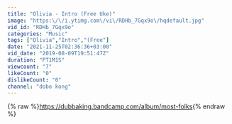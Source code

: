 ```yaml
---
title: "Olivia - Intro (Free Uke)"
image: "https:\/\/i.ytimg.com\/vi\/RDHb_7Gqx9o\/hqdefault.jpg"
vid_id: "RDHb_7Gqx9o"
categories: "Music"
tags: ["Olivia","Intro","(Free"]
date: "2021-11-25T02:36:36+03:00"
vid_date: "2019-08-09T19:51:47Z"
duration: "PT1M1S"
viewcount: "7"
likeCount: "0"
dislikeCount: "0"
channel: "dobo kong"
---
```

{% raw %}<a rel="nofollow" target="blank" href="https://dubbaking.bandcamp.com/album/most-folks">https://dubbaking.bandcamp.com/album/most-folks</a>{% endraw %}
